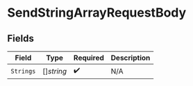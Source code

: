 # SendStringArrayRequestBody


## Fields

| Field              | Type               | Required           | Description        |
| ------------------ | ------------------ | ------------------ | ------------------ |
| `Strings`          | []*string*         | :heavy_check_mark: | N/A                |